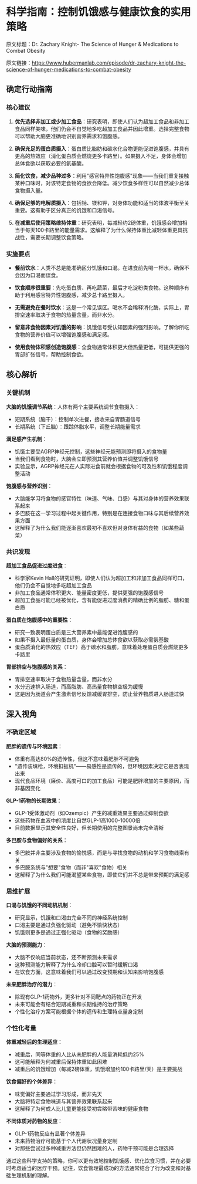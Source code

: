 # 科学指南：控制饥饿感与健康饮食的实用策略

原文标题：Dr. Zachary Knight- The Science of Hunger & Medications to Combat Obesity

原文链接：https://www.hubermanlab.com/episode/dr-zachary-knight-the-science-of-hunger-medications-to-combat-obesity

## 确定行动指南

### 核心建议

1. **优先选择非加工或少加工食品**：研究表明，即使人们认为超加工食品和非加工食品同样美味，他们仍会不自觉地多吃超加工食品并因此增重。选择完整食物可以帮助大脑更准确地识别营养需求和饱腹感。

2. **确保充足的蛋白质摄入**：蛋白质比脂肪和碳水化合物更能促进饱腹感，并具有更高的热效应（消化蛋白质会燃烧更多卡路里）。如果摄入不足，身体会增加总体食欲以获取必要的氨基酸。

3. **简化饮食，减少品种过多**：利用"感官特异性饱腹感"现象——当我们重复接触某种口味时，对该特定食物的食欲会降低。减少饮食多样性可以自然减少总体食物摄入量。

4. **确保足够的电解质摄入**：包括钠、镁和钾，对身体功能和适当的体液平衡至关重要。这有助于区分真正的饥饿和口渴信号。

5. **在减重后使用策略维持体重**：研究表明，每减轻约2磅体重，饥饿感会增加相当于每天100卡路里的能量需求。这解释了为什么保持体重比减轻体重更具挑战性，需要长期调整饮食策略。

### 实施要点

- **餐前饮水**：人类不总是能准确区分饥饿和口渴。在进食前先喝一杯水，确保不会因为口渴而误食。

- **饮食顺序很重要**：先吃蛋白质、再吃蔬菜，最后才吃淀粉类食物。这种顺序有助于利用感官特异性饱腹感，减少总卡路里摄入。

- **无需避免在餐时饮水**：这是一个常见误区。喝水不会稀释消化酶，实际上，胃排空速率取决于食物的热量含量，而非水分。

- **留意非食物因素对饥饿的影响**：饥饿信号受认知因素的强烈影响。了解你所吃食物的营养价值可以增强饱腹感和满足感。

- **使用食物体积感创造饱腹感**：全食物通常体积更大但热量更低，可提供更强的胃部扩张信号，帮助控制食欲。

## 核心解析

### 关键机制

**大脑的饥饿调节系统**：人体有两个主要系统调节食物摄入：
- 短期系统（脑干）：控制单次进餐，接收来自胃肠道信号
- 长期系统（下丘脑）：跟踪体脂水平，调整长期能量需求

**满足感产生机制**：
- 饥饿主要受AGRP神经元控制，这些神经元能预测即将摄入的食物量
- 当我们看到食物时，大脑会立即预测其营养价值并调整饥饿信号
- 实验显示，AGRP神经元在人实际进食前就会根据食物的可及性和饥饿程度调整活动

**饱腹感与营养识别**：
- 大脑能学习将食物的感官特性（味道、气味、口感）与其对身体的营养效果联系起来
- 多巴胺在这一学习过程中起关键作用，特别是在连接食物口味与其后续营养效果方面
- 这解释了为什么我们能逐渐喜欢最初不喜欢但对身体有益的食物（如某些蔬菜）

### 共识发现

**超加工食品促进过度进食**：
- 科学家Kevin Hall的研究证明，即使人们认为超加工和非加工食品同样可口，他们仍会不自觉地多吃超加工食品
- 非加工食品通常体积更大、能量密度更低，提供更强的饱腹感信号
- 超加工食品可能已经被优化，含有能促进过度消费的精确比例的脂肪、糖和蛋白质

**蛋白质在饱腹感中的重要性**：
- 研究一致表明蛋白质是三大营养素中最能促进饱腹感的
- 如果不摄入最低量的蛋白质，身体会增加总体食欲以获取必需氨基酸
- 蛋白质消化的热效应（TEF）高于碳水和脂肪，意味着处理蛋白质会燃烧更多卡路里

**胃部排空与饱腹感的关系**：
- 胃排空速率取决于食物热量含量，而非水分
- 水分迅速排入肠道，而高脂肪、高热量食物排空极为缓慢
- 这是因为肠道会产生激素信号反馈减缓胃排空，防止营养物质进入肠道过快

## 深入视角

### 不确定区域

**肥胖的遗传与环境因素**：
- 体重有高达80%的遗传性，但这不意味着肥胖不可避免
- "遗传装填枪，环境扣扳机"——易感性是遗传的，但环境因素决定它是否表现出来
- 现代食品环境（廉价、高度可口的加工食品）可能是肥胖增加的主要原因，而非基因变化

**GLP-1药物的长期效果**：
- GLP-1受体激动剂（如Ozempic）产生的减重效果主要通过抑制食欲
- 这些药物在血液中的浓度比自然GLP-1高1000-10000倍
- 目前数据显示其安全性良好，但长期使用的完整图景尚未完全清晰

**多巴胺与食物偏好的关系**：
- 多巴胺并非主要涉及食物的愉悦感，而是与寻找食物的动机和学习食物线索有关
- 多巴胺系统与"想要"食物（而非"喜欢"食物）相关
- 这解释了为什么我们可能渴望某些食物，即使它们并不总是带来预期的满足感

### 思维扩展

**口渴与饥饿的不同动机机制**：
- 研究显示，饥饿和口渴由完全不同的神经系统控制
- 口渴主要是通过负强化驱动（避免不愉快状态）
- 饥饿则更多是通过正强化驱动（食物的奖励感）

**大脑的预测能力**：
- 大脑不仅响应当前状态，还不断预测未来需求
- 这种预测能力解释了为什么冷却口腔可以暂时缓解口渴
- 在饮食方面，这意味着我们可以通过改变预期和认知来影响饱腹感

**未来肥胖治疗的潜力**：
- 除现有GLP-1药物外，更多针对不同靶点的药物正在开发
- 未来可能会有结合短期减重和长期维持的治疗策略
- 个性化治疗方案可能根据个体的遗传和生理特点量身定制

### 个性化考量

**体重减轻后的生理适应**：
- 减重后，同等体重的人比从未肥胖的人能量消耗低约25%
- 这可能解释为何减重后保持体重如此困难
- 减重后的饥饿增加（每减2磅体重，饥饿增加约100卡路里/天）是主要挑战

**饮食偏好的个体差异**：
- 味觉偏好主要通过学习形成，而非先天
- 大脑将特定食物味道与其营养效果联系起来
- 这解释了为何成人比儿童更能接受初尝略带苦味的健康食物

**不同体质对药物的反应**：
- GLP-1药物反应有显著个体差异
- 未来药物治疗可能基于个人代谢状况量身定制
- 对那些尝试过多种减重方法但仍然困难的人，药物干预可能是合理选择

通过这些科学支持的策略，你可以更有效地控制饥饿感、优化饮食习惯，并在必要时考虑适当的医疗干预。记住，饮食管理最成功的方法通常结合了行为改变和对基础生理机制的理解。
